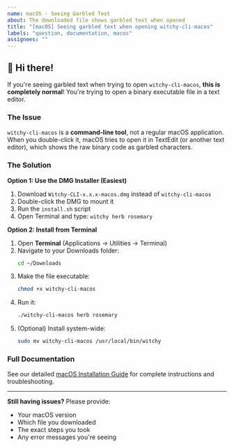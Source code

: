 ```yaml
---
name: macOS - Seeing Garbled Text
about: The downloaded file shows garbled text when opened
title: "[macOS] Seeing garbled text when opening witchy-cli-macos"
labels: "question, documentation, macos"
assignees: ""
---
```


## 👋 Hi there!

If you're seeing garbled text when trying to open `witchy-cli-macos`, **this is completely normal**! You're trying to open a binary executable file in a text editor.

### The Issue

`witchy-cli-macos` is a **command-line tool**, not a regular macOS application. When you double-click it, macOS tries to open it in TextEdit (or another text editor), which shows the raw binary code as garbled characters.

### The Solution

**Option 1: Use the DMG Installer (Easiest)**

1. Download `Witchy-CLI-x.x.x-macos.dmg` instead of `witchy-cli-macos`
2. Double-click the DMG to mount it
3. Run the `install.sh` script
4. Open Terminal and type: `witchy herb rosemary`

**Option 2: Install from Terminal**

1. Open **Terminal** (Applications → Utilities → Terminal)
2. Navigate to your Downloads folder:
   ```bash
   cd ~/Downloads
   ```
3. Make the file executable:
   ```bash
   chmod +x witchy-cli-macos
   ```
4. Run it:
   ```bash
   ./witchy-cli-macos herb rosemary
   ```
5. (Optional) Install system-wide:
   ```bash
   sudo mv witchy-cli-macos /usr/local/bin/witchy
   ```

### Full Documentation

See our detailed [macOS Installation Guide](https://github.com/the-amber-joy/witchyLookup/blob/main/MACOS_INSTALL.md) for complete instructions and troubleshooting.

---

**Still having issues?** Please provide:

- Your macOS version
- Which file you downloaded
- The exact steps you took
- Any error messages you're seeing
